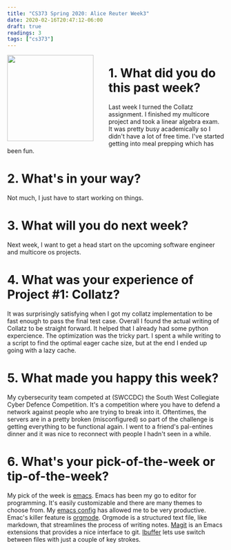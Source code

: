 ```yaml
---
title: "CS373 Spring 2020: Alice Reuter Week3"
date: 2020-02-16T20:47:12-06:00
draft: true
readings: 3
tags: ["cs373"]
---
```


<img src="/img/cs373/linkedin.png" width="200" align="left" style="padding-right:2rem" />

# 1. What did you do this past week?

Last week I turned the Collatz assignment. I finished my multicore project and took a linear algebra exam. It was pretty busy academically so I didn't have a lot of free time. I've started getting into meal prepping which has been fun.

# 2. What's in your way?
Not much, I just have to start working on things. 

# 3. What will you do next week?
Next week, I want to get a head start on the upcoming software engineer and multicore os projects. 
# 4. What was your experience of Project #1: Collatz?
It was surprisingly satisfying when I got my collatz implementation to be fast enough to pass the final test case. Overall I found the actual writing of Collatz to be straight forward. It helped that I already had some python expercience. The optimization was the tricky part. I spent a while writing to a script to find the optimal eager cache size, but at the end I ended up going with a lazy cache.
# 5. What made you happy this week?
My cybersecurity team competed at (SWCCDC) the South West Collegiate Cyber Defence Competition. It's a competition where you have to defend a network against people who are trying to break into it. Oftentimes, the servers are in a pretty broken (misconfigured) so part of the challenge is getting everything to be functional again.  I went to a friend's pal-entines dinner and it was nice to reconnect with people I hadn't seen in a while.
# 6. What's your pick-of-the-week or tip-of-the-week?
My pick of the week is [emacs](https://www.gnu.org/software/emacs/). Emacs has been my go to editor for programming. It's easily customizable and there are many themes to choose from. My [emacs config](https://github.com/alicelambda/dotfiles/blob/master/.emacs) has allowed me to be very productive. Emac's killer feature is [orgmode](https://www.youtube.com/watch?v=SzA2YODtgK4). Orgmode is a structured text file, like markdown, that streamlines the process of writing notes. [Magit](https://magit.vc/) is an Emacs extensions that provides a nice interface to git. [Ibuffer](https://www.emacswiki.org/emacs/IbufferMode) lets use switch between files with just a couple of key strokes. 